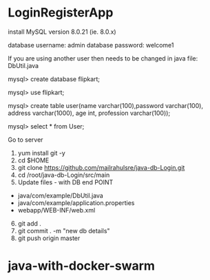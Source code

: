 # LoginRegisterApp

install MySQL version 8.0.21   (ie. 8.0.x)

database username: admin
database password: welcome1

If you are using another user then needs to be changed in java file: DbUtil.java

mysql> create database flipkart;

mysql> use flipkart;

mysql> create table user(name varchar(100),password varchar(100), address varchar(1000), age int, profession varchar(100));

mysql> select * from User;

Go to server

1. yum install git -y 
2. cd $HOME
3. git clone https://github.com/mailrahulsre/java-db-Login.git
4. cd /root/java-db-Login/src/main
5. Update files - with DB end POINT
  - java/com/example/DbUtil.java
  - java/com/example/application.properties
  - webapp/WEB-INF/web.xml
  
  6. git add .
  7. git commit . -m "new db details"
  8. git push origin master
# java-with-docker-swarm
